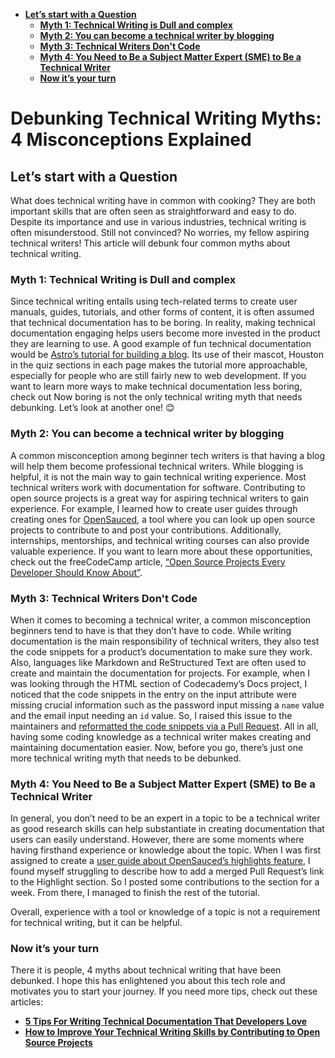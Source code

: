 <!-- TOC start (generated with https://github.com/derlin/bitdowntoc) -->

  - [**Let’s start with a Question**](#lets-start-with-a-question)
    - [**Myth 1: Technical Writing is Dull and complex**](#myth-1-technical-writing-is-dull-and-complex)
    - [**Myth 2: You can become a technical writer by blogging**](#myth-2-you-can-become-a-technical-writer-by-blogging)
    - [**Myth 3: Technical Writers Don't Code**](#myth-3-technical-writers-dont-code)
    - [**Myth 4: You Need to Be a Subject Matter Expert (SME) to Be a Technical Writer**](#myth-4-you-need-to-be-a-subject-matter-expert-sme-to-be-a-technical-writer)
    - [**Now it’s your turn**](#now-its-your-turn)

<!-- TOC end -->

<!-- TOC --><a name="debunking-technical-writing-myths-4-misconceptions-explained"></a>

# Debunking Technical Writing Myths: 4 Misconceptions Explained

<!-- TOC --><a name="lets-start-with-a-question"></a>

## **Let’s start with a Question**

What does technical writing have in common with cooking? They are both important skills that are often seen as straightforward and easy to do. Despite its importance and use in various industries, technical writing is often misunderstood. Still not convinced? No worries, my fellow aspiring technical writers! This article will debunk four common myths about technical writing.

<!-- TOC --><a name="myth-1-technical-writing-is-dull-and-complex"></a>

### **Myth 1: Technical Writing is Dull and complex**

Since technical writing entails using tech-related terms to create user manuals, guides, tutorials, and other forms of content, it is often assumed that technical documentation has to be boring. In reality, making technical documentation engaging helps users become more invested in the product they are learning to use. A good example of fun technical documentation would be [Astro’s tutorial for building a blog](https://docs.astro.build/en/tutorial/0-introduction/). Its use of their mascot, Houston in the quiz sections in each page makes the tutorial more approachable, especially for people who are still fairly new to web development. If you want to learn more ways to make technical documentation less boring, check out  Now boring is not the only technical writing myth that needs debunking. Let’s look at another one! 😊

<!-- TOC --><a name="myth-2-you-can-become-a-technical-writer-by-blogging"></a>

### **Myth 2: You can become a technical writer by blogging**

A common misconception among beginner tech writers is that having a blog will help them become professional technical writers. While blogging is helpful, it is not the main way to gain technical writing experience. Most technical writers work with documentation for software. Contributing to open source projects is a great way for aspiring technical writers to gain experience. For example, I learned how to create user guides through creating ones for [OpenSauced](https://docs.opensauced.pizza/), a tool where you can look up open source projects to contribute to and post your contributions. Additionally, internships, mentorships, and technical writing courses can also provide valuable experience. If you want to learn more about these opportunities, check out the  freeCodeCamp article, [“Open Source Projects Every Developer Should Know About”](https://www.freecodecamp.org/news/open-source-projects-every-dev-should-know/).  

<!-- TOC --><a name="myth-3-technical-writers-dont-code"></a>

### **Myth 3: Technical Writers Don't Code**

When it comes to becoming a technical writer, a common misconception beginners tend to have is that they don’t have to code. While writing documentation is the main responsibility of technical writers, they also test the code snippets for a product’s documentation to make sure they work. Also, languages like Markdown and ReStructured Text are often used to create and maintain the documentation for projects. For example, when I was looking through the HTML section of Codecademy’s Docs project, I noticed that the code snippets in the entry on the input attribute were missing crucial information such as the password input missing a `name` value and the email input needing an `id` value. So, I raised this issue to the maintainers and [reformatted the code snippets via a Pull Request](https://www.codecademy.com/resources/docs/html/elements/input/input.md).  All in all, having some coding knowledge as a technical writer makes creating and maintaining documentation easier. Now, before you go, there’s just one more technical writing myth that needs to be debunked.

<!-- TOC --><a name="myth-4-you-need-to-be-a-subject-matter-expert-sme-to-be-a-technical-writer"></a>

### **Myth 4: You Need to Be a Subject Matter Expert (SME) to Be a Technical Writer**

In general, you don’t need to be an expert in a topic to be a technical writer as good research skills can help substantiate in creating documentation that users can easily understand. However, there are some moments where having firsthand experience or knowledge about the topic. When I was first assigned to create a [user guide about OpenSauced’s highlights feature](https://github.com/open-sauced/docs/pull/100), I found myself struggling to describe how to add a merged Pull Request’s link to the Highlight section. So I posted some contributions to the section for a week. From there, I managed to finish the rest of the tutorial.

Overall, experience with a tool or knowledge of a topic is not a requirement for technical writing, but it can be helpful.

<!-- TOC --><a name="now-its-your-turn"></a>

### **Now it’s your turn**

There it is people, 4 myths about technical writing that have been debunked. I hope this has enlightened you about this tech role and motivates you to start your journey. If you need more tips, check out these articles:

- **[5 Tips For Writing Technical Documentation That Developers Love](https://code.pieces.app/blog/5-tips-for-writing-technical-documentation-that-developers-love)**
- **[How to Improve Your Technical Writing Skills by Contributing to Open Source Projects](https://www.freecodecamp.org/news/improve-tech-writing-skills-by-contributing-to-open-source/)**
